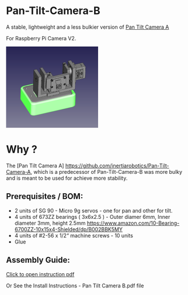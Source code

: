 # Pan-Tilt-Camera-B
A stable, lightweight and a less bulkier version of [Pan Tilt Camera A](https://github.com/inertiarobotics/Pan-Tilt-Camera-A)

For Raspberry Pi Camera V2.

<img src="https://github.com/inertiarobotics/Pan-Tilt-Camera-B/blob/main/Camera%20Mount%20Component%20V2.png?raw=true" width="50%" height="50%">

# Why ? 
The [Pan Tilt Camera A] https://github.com/inertiarobotics/Pan-Tilt-Camera-A, which is a predecessor of Pan-Tilt-Camera-B was more bulky and is meant to be used for achieve more stability.

## Prerequisites / BOM:
- 2 units of SG 90 - Micro 9g servos - one for pan and other for tilt.
- 4 units of 673ZZ bearings ( 3x6x2.5 )  - Outer diamer 6mm, Inner diameter 3mm, height 2.5mm 
https://www.amazon.com/10-Bearing-6700ZZ-10x15x4-Shielded/dp/B002BBK5MY
- 4 units of  #2-56 x 1/2“ machine screws - 10 units
- Glue

## Assembly Guide:
[Click to open instruction pdf ](Pan-Tilt-Camera-B/blob/main/Install%20Instructions%20-%20Pan%20Tilt%20Camera%20B.pdf)

Or See the Install Instructions - Pan Tilt Camera B.pdf file
